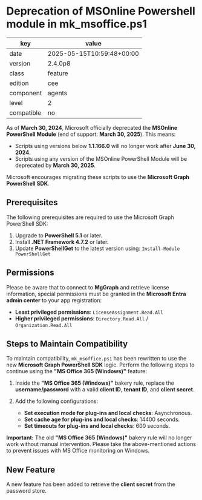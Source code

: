 [//]: # (werk v2)
# Deprecation of MSOnline Powershell module in mk_msoffice.ps1

key        | value
---------- | ---
date       | 2025-05-15T10:59:48+00:00
version    | 2.4.0p8
class      | feature
edition    | cee
component  | agents
level      | 2
compatible | no

As of **March 30, 2024**, Microsoft officially deprecated the **MSOnline PowerShell Module**
(end of support: **March 30, 2025**). This means:

- Scripts using versions below **1.1.166.0** will no longer work after **June 30, 2024**.
- Scripts using any version of the MSOnline PowerShell Module will be deprecated
by **March 30, 2025**.

Microsoft encourages migrating these scripts to use the **Microsoft Graph PowerShell SDK**.

## Prerequisites
The following prerequisites are required to use the Microsoft Graph PowerShell SDK:

1. Upgrade to **PowerShell 5.1** or later.
2. Install **.NET Framework 4.7.2** or later.
3. Update **PowerShellGet** to the latest version using: ```Install-Module PowerShellGet```

## Permissions
Please be aware that to connect to **MgGraph** and retrieve license information,
special permissions must be granted in the **Microsoft Entra admin center** to your
app registration:

- **Least privileged permissions**: `LicenseAssignment.Read.All`
- **Higher privileged permissions**: `Directory.Read.All` / `Organization.Read.All`

## Steps to Maintain Compatibility
To maintain compatibility, `mk_msoffice.ps1` has been rewritten to use the new **Microsoft Graph PowerShell SDK** logic.
Perform the following steps to continue using the **"MS Office 365 (Windows)"** feature:

1. Inside the **"MS Office 365 (Windows)"** bakery rule, replace the **username/password** with
a valid **client ID**, **tenant ID**, and **client secret**.

2. Add the following configurations:

   - **Set execution mode for plug-ins and local checks**: Asynchronous.
   - **Set cache age for plug-ins and local checks**: 14400 seconds.
   - **Set timeouts for plug-ins and local checks**: 600 seconds.

**Important:** The old **"MS Office 365 (Windows)"** bakery rule will no longer work
without manual intervention. Please take the above-mentioned actions to prevent
issues with MS Office monitoring on Windows.

## New Feature
A new feature has been added to retrieve the **client secret** from the password store.
